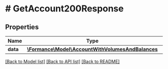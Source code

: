 # # GetAccount200Response

## Properties

Name | Type | Description | Notes
------------ | ------------- | ------------- | -------------
**data** | [**\Formance\Model\AccountWithVolumesAndBalances**](AccountWithVolumesAndBalances.md) |  |

[[Back to Model list]](../../README.md#models) [[Back to API list]](../../README.md#endpoints) [[Back to README]](../../README.md)
